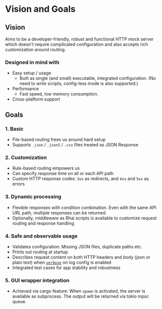 # Vision and Goals

## Vision

Aims to be a developer-friendly, robust and functional HTTP mock server which doesn't require complicated configuration and also accepts rich customization around routing.

### Designed in mind with

- Easy setup / usage
    - Built as single (and small) executable, integrated configuration. (No need to write scripts, config-less mode is also supported.)
- Performance
    - Fast speed, low memory consumption.
- Cross-platform support

## Goals

### 1. Basic

- File-based routing frees us around hard setup
- Supports `.json` / `.json5` / `.csv` files treated as JSON Response

### 2. Customization

- Rule-based routing empowers us
- Can specify response time on all or each API path
- Custom HTTP response codes: `3xx` as redirects, and `4xx` and `5xx` as errors

### 3. Dynamic processing

- Flexible responses with condition combination. Even with the same API URL path, multiple responses can be returned.
- Optionally, middleware as Rhai scripts is available to customize request routing and response handling

### 4. Safe and observable usage

- Validates configuration: Missing JSON files, duplicate paths etc.
- Prints out routing at startup
- Describes request content on both HTTP headers and body (json or plain text) when [`verbose`](docs/CONFIGURE.md#generalverbose) on log config is enabled
- Integrated test cases for app stability and robustness

### 5. GUI wrapper integration

- Achieved via cargo feature: When `spawn` is activated, the server is available as subprocess. The output will be returned via tokio mpsc queue.
